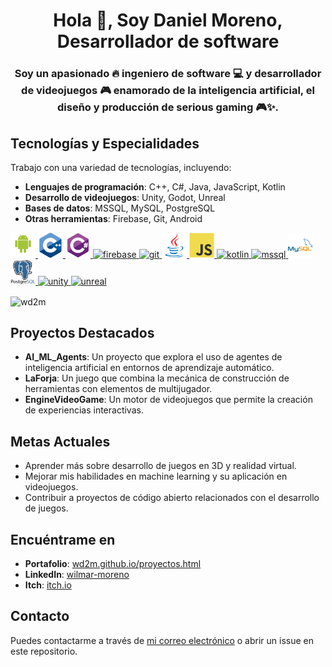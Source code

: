 <h1 align="center">Hola 👋, Soy Daniel Moreno, Desarrollador de software</h1>

<h3 align="center">Soy un apasionado 🔥 ingeniero de software 💻 y desarrollador de videojuegos 🎮 enamorado de la inteligencia artificial, el diseño y producción de serious gaming 🎮✨.</h3>

## Tecnologías y Especialidades

Trabajo con una variedad de tecnologías, incluyendo:
- **Lenguajes de programación**: C++, C#, Java, JavaScript, Kotlin
- **Desarrollo de videojuegos**: Unity, Godot, Unreal
- **Bases de datos**: MSSQL, MySQL, PostgreSQL
- **Otras herramientas**: Firebase, Git, Android

<p align="left"> 
<a href="https://developer.android.com" target="_blank" rel="noreferrer"> <img src="https://raw.githubusercontent.com/devicons/devicon/master/icons/android/android-original-wordmark.svg" alt="android" width="40" height="40"/> </a>
<a href="https://www.w3schools.com/cpp/" target="_blank" rel="noreferrer"> <img src="https://raw.githubusercontent.com/devicons/devicon/master/icons/cplusplus/cplusplus-original.svg" alt="cplusplus" width="40" height="40"/> </a> 
<a href="https://www.w3schools.com/cs/" target="_blank" rel="noreferrer"> <img src="https://raw.githubusercontent.com/devicons/devicon/master/icons/csharp/csharp-original.svg" alt="csharp" width="40" height="40"/> </a> 
<a href="https://firebase.google.com/" target="_blank" rel="noreferrer"> <img src="https://www.vectorlogo.zone/logos/firebase/firebase-icon.svg" alt="firebase" width="40" height="40"/> </a> <a href="https://git-scm.com/" target="_blank" rel="noreferrer"> 
<img src="https://www.vectorlogo.zone/logos/git-scm/git-scm-icon.svg" alt="git" width="40" height="40"/> </a> 
<a href="https://www.java.com" target="_blank" rel="noreferrer"> <img src="https://raw.githubusercontent.com/devicons/devicon/master/icons/java/java-original.svg" alt="java" width="40" height="40"/> </a> <a href="https://developer.mozilla.org/en-US/docs/Web/JavaScript" target="_blank" rel="noreferrer"> 
<img src="https://raw.githubusercontent.com/devicons/devicon/master/icons/javascript/javascript-original.svg" alt="javascript" width="40" height="40"/> </a> <a href="https://kotlinlang.org" target="_blank" rel="noreferrer"> 
<img src="https://www.vectorlogo.zone/logos/kotlinlang/kotlinlang-icon.svg" alt="kotlin" width="40" height="40"/> </a> 
<a href="https://www.microsoft.com/en-us/sql-server" target="_blank" rel="noreferrer"> <img src="https://www.svgrepo.com/show/303229/microsoft-sql-server-logo.svg" alt="mssql" width="40" height="40"/> </a> 
<a href="https://www.mysql.com/" target="_blank" rel="noreferrer"> <img src="https://raw.githubusercontent.com/devicons/devicon/master/icons/mysql/mysql-original-wordmark.svg" alt="mysql" width="40" height="40"/> </a> <a href="https://www.postgresql.org" target="_blank" rel="noreferrer"> <img src="https://raw.githubusercontent.com/devicons/devicon/master/icons/postgresql/postgresql-original-wordmark.svg" alt="postgresql" width="40" height="40"/> </a> <a href="https://unity.com/" target="_blank" rel="noreferrer"> <img src="https://www.vectorlogo.zone/logos/unity3d/unity3d-icon.svg" alt="unity" width="40" height="40"/> </a> <a href="https://unrealengine.com/" target="_blank" rel="noreferrer"> 
<img src="https://raw.githubusercontent.com/kenangundogan/fontisto/036b7eca71aab1bef8e6a0518f7329f13ed62f6b/icons/svg/brand/unreal-engine.svg" alt="unreal" width="40" height="40"/> </a> </p>

<p align="left"><img align="center" src="https://github-readme-stats.vercel.app/api/top-langs?username=wd2m&show_icons=true&locale=en&layout=compact" alt="wd2m" /></p>

## Proyectos Destacados

- **AI_ML_Agents**: Un proyecto que explora el uso de agentes de inteligencia artificial en entornos de aprendizaje automático.
- **LaForja**: Un juego que combina la mecánica de construcción de herramientas con elementos de multijugador.
- **EngineVideoGame**: Un motor de videojuegos que permite la creación de experiencias interactivas.

## Metas Actuales

- Aprender más sobre desarrollo de juegos en 3D y realidad virtual.
- Mejorar mis habilidades en machine learning y su aplicación en videojuegos.
- Contribuir a proyectos de código abierto relacionados con el desarrollo de juegos.

## Encuéntrame en

- **Portafolio**: [wd2m.github.io/proyectos.html](https://wd2m.github.io/proyectos.html)
- **LinkedIn**: [wilmar-moreno](https://www.linkedin.com/in/wilmar-moreno/)
- **Itch**: [itch.io](https://itch.io/dashboard)

## Contacto

Puedes contactarme a través de [mi correo electrónico](mailto:morenowilmar5@gmail.com) o abrir un issue en este repositorio.

